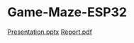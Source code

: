 # Game-Maze-ESP32
[Presentation.pptx](https://github.com/Nonsenj/Game-Maze-ESP32/files/13677734/Presentation.pptx)
[Report.pdf](https://github.com/Nonsenj/Game-Maze-ESP32/files/13677748/Report.pdf)
